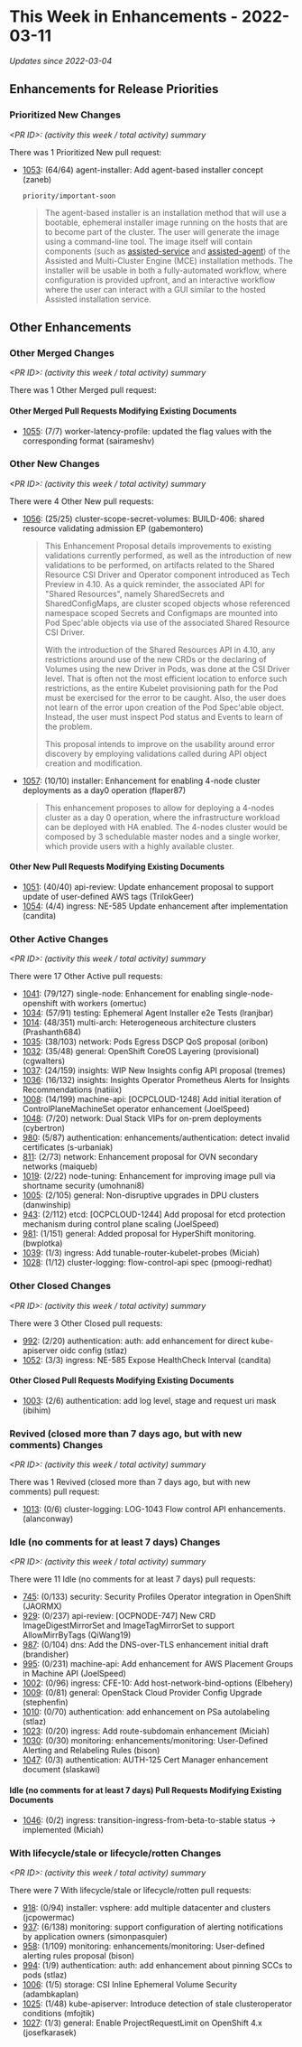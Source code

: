 # This Week in Enhancements - 2022-03-11

*Updates since 2022-03-04*


## Enhancements for Release Priorities

### Prioritized New Changes

*&lt;PR ID&gt;: (activity this week / total activity) summary*

There was 1 Prioritized New pull request:

- [1053](https://github.com/openshift/enhancements/pull/1053): (64/64) agent-installer: Add agent-based installer concept (zaneb)

  `priority/important-soon`

  > The agent-based installer is an installation method that will use a bootable,
  > ephemeral installer image running on the hosts that are to become part of the
  > cluster. The user will generate the image using a command-line tool. The image
  > itself will contain components (such as
  > [assisted-service](https://github.com/openshift/assisted-service/#readme) and
  > [assisted-agent](https://github.com/openshift/assisted-installer-agent#readme))
  > of the Assisted and Multi-Cluster Engine (MCE) installation methods. The
  > installer will be usable in both a fully-automated workflow, where
  > configuration is provided upfront, and an interactive workflow where the user
  > can interact with a GUI similar to the hosted Assisted installation service.


## Other Enhancements

### Other Merged Changes

*&lt;PR ID&gt;: (activity this week / total activity) summary*

There was 1 Other Merged pull request:


#### Other Merged Pull Requests Modifying Existing Documents

- [1055](https://github.com/openshift/enhancements/pull/1055): (7/7) worker-latency-profile: updated the flag values with the corresponding format (sairameshv)

### Other New Changes

*&lt;PR ID&gt;: (activity this week / total activity) summary*

There were 4 Other New pull requests:

- [1056](https://github.com/openshift/enhancements/pull/1056): (25/25) cluster-scope-secret-volumes: BUILD-406: shared resource validating admission EP (gabemontero)

  > This Enhancement Proposal details improvements to existing validations currently performed, as well as the introduction
  > of new validations to be performed, on artifacts related to the Shared Resource CSI Driver and Operator component introduced
  > as Tech Preview in 4.10.  As a quick reminder, the associated API for "Shared Resources", namely SharedSecrets and SharedConfigMaps, are
  > cluster scoped objects whose referenced namespace scoped Secrets and Configmaps are mounted into Pod Spec'able objects
  > via use of the associated Shared Resource CSI Driver.
  >
  > With the introduction of the Shared Resources API in 4.10, any restrictions around use of the new CRDs or the declaring
  > of Volumes using the new Driver in Pods, was done at the CSI Driver level.  That is often not the
  > most efficient location to enforce such restrictions, as the entire Kubelet provisioning path for the Pod must be exercised
  > for the error to be caught.  Also, the user does not learn of the error upon creation of the Pod Spec'able object.
  > Instead, the user must inspect Pod status and Events to learn of the problem.
  >
  > This proposal intends to improve on the usability around error discovery by employing validations called during API object
  > creation and modification.

- [1057](https://github.com/openshift/enhancements/pull/1057): (10/10) installer: Enhancement for enabling 4-node cluster deployments as a day0 operation (flaper87)

  > This enhancement proposes to allow for deploying a 4-nodes cluster as a day 0
  > operation, where the infrastructure workload can be deployed with HA enabled.
  > The 4-nodes cluster would be composed by 3 schedulable master nodes and a
  > single worker, which provide users with a highly available cluster.


#### Other New Pull Requests Modifying Existing Documents

- [1051](https://github.com/openshift/enhancements/pull/1051): (40/40) api-review: Update enhancement proposal to support update of user-defined AWS tags (TrilokGeer)
- [1054](https://github.com/openshift/enhancements/pull/1054): (4/4) ingress: NE-585 Update enhancement after implementation (candita)

### Other Active Changes

*&lt;PR ID&gt;: (activity this week / total activity) summary*

There were 17 Other Active pull requests:

- [1041](https://github.com/openshift/enhancements/pull/1041): (79/127) single-node: Enhancement for enabling single-node-openshift with workers (omertuc)
- [1034](https://github.com/openshift/enhancements/pull/1034): (57/91) testing: Ephemeral Agent Installer e2e Tests (lranjbar)
- [1014](https://github.com/openshift/enhancements/pull/1014): (48/351) multi-arch: Heterogeneous architecture clusters (Prashanth684)
- [1035](https://github.com/openshift/enhancements/pull/1035): (38/103) network: Pods Egress DSCP QoS proposal (oribon)
- [1032](https://github.com/openshift/enhancements/pull/1032): (35/48) general: OpenShift CoreOS Layering (provisional) (cgwalters)
- [1037](https://github.com/openshift/enhancements/pull/1037): (24/159) insights: WIP New Insights config API proposal (tremes)
- [1036](https://github.com/openshift/enhancements/pull/1036): (16/132) insights: Insights Operator Prometheus Alerts for Insights Recommendations (natiiix)
- [1008](https://github.com/openshift/enhancements/pull/1008): (14/199) machine-api: [OCPCLOUD-1248] Add initial iteration of ControlPlaneMachineSet operator enhancement (JoelSpeed)
- [1048](https://github.com/openshift/enhancements/pull/1048): (7/20) network: Dual Stack VIPs for on-prem deployments (cybertron)
- [980](https://github.com/openshift/enhancements/pull/980): (5/87) authentication: enhancements/authentication: detect invalid certificates (s-urbaniak)
- [811](https://github.com/openshift/enhancements/pull/811): (2/73) network: Enhancement proposal for OVN secondary networks (maiqueb)
- [1019](https://github.com/openshift/enhancements/pull/1019): (2/22) node-tuning: Enhancement for improving image pull via shortname security (umohnani8)
- [1005](https://github.com/openshift/enhancements/pull/1005): (2/105) general: Non-disruptive upgrades in DPU clusters (danwinship)
- [943](https://github.com/openshift/enhancements/pull/943): (2/112) etcd: [OCPCLOUD-1244] Add proposal for etcd protection mechanism during control plane scaling (JoelSpeed)
- [981](https://github.com/openshift/enhancements/pull/981): (1/151) general: Added proposal for HyperShift monitoring. (bwplotka)
- [1039](https://github.com/openshift/enhancements/pull/1039): (1/3) ingress: Add tunable-router-kubelet-probes (Miciah)
- [1028](https://github.com/openshift/enhancements/pull/1028): (1/12) cluster-logging: flow-control-api spec (pmoogi-redhat)

### Other Closed Changes

*&lt;PR ID&gt;: (activity this week / total activity) summary*

There were 3 Other Closed pull requests:

- [992](https://github.com/openshift/enhancements/pull/992): (2/20) authentication: auth: add enhancement for direct kube-apiserver oidc config (stlaz)
- [1052](https://github.com/openshift/enhancements/pull/1052): (3/3) ingress: NE-585 Expose HealthCheck Interval (candita)

#### Other Closed Pull Requests Modifying Existing Documents

- [1003](https://github.com/openshift/enhancements/pull/1003): (2/6) authentication: add log level, stage and request uri mask (ibihim)

### Revived (closed more than 7 days ago, but with new comments) Changes

*&lt;PR ID&gt;: (activity this week / total activity) summary*

There was 1 Revived (closed more than 7 days ago, but with new comments) pull request:

- [1013](https://github.com/openshift/enhancements/pull/1013): (0/6) cluster-logging: LOG-1043 Flow control API enhancements. (alanconway)

### Idle (no comments for at least 7 days) Changes

*&lt;PR ID&gt;: (activity this week / total activity) summary*

There were 11 Idle (no comments for at least 7 days) pull requests:

- [745](https://github.com/openshift/enhancements/pull/745): (0/133) security: Security Profiles Operator integration in OpenShift (JAORMX)
- [929](https://github.com/openshift/enhancements/pull/929): (0/237) api-review: [OCPNODE-747] New CRD ImageDigestMirrorSet and ImageTagMirrorSet to support AllowMirrByTags (QiWang19)
- [987](https://github.com/openshift/enhancements/pull/987): (0/104) dns: Add the DNS-over-TLS enhancement initial draft (brandisher)
- [995](https://github.com/openshift/enhancements/pull/995): (0/231) machine-api: Add enhancement for AWS Placement Groups in Machine API (JoelSpeed)
- [1002](https://github.com/openshift/enhancements/pull/1002): (0/96) ingress: CFE-10: Add host-network-bind-options (Elbehery)
- [1009](https://github.com/openshift/enhancements/pull/1009): (0/81) general: OpenStack Cloud Provider Config Upgrade (stephenfin)
- [1010](https://github.com/openshift/enhancements/pull/1010): (0/70) authentication: add enhancement on PSa autolabeling (stlaz)
- [1023](https://github.com/openshift/enhancements/pull/1023): (0/20) ingress: Add route-subdomain enhancement (Miciah)
- [1030](https://github.com/openshift/enhancements/pull/1030): (0/30) monitoring: enhancements/monitoring: User-Defined Alerting and Relabeling Rules (bison)
- [1047](https://github.com/openshift/enhancements/pull/1047): (0/3) authentication: AUTH-125 Cert Manager enhancement document (slaskawi)

#### Idle (no comments for at least 7 days) Pull Requests Modifying Existing Documents

- [1046](https://github.com/openshift/enhancements/pull/1046): (0/2) ingress: transition-ingress-from-beta-to-stable status → implemented (Miciah)

### With lifecycle/stale or lifecycle/rotten Changes

*&lt;PR ID&gt;: (activity this week / total activity) summary*

There were 7 With lifecycle/stale or lifecycle/rotten pull requests:

- [918](https://github.com/openshift/enhancements/pull/918): (0/94) installer: vsphere: add multiple datacenter and clusters (jcpowermac)
- [937](https://github.com/openshift/enhancements/pull/937): (6/138) monitoring: support configuration of alerting notifications by application owners (simonpasquier)
- [958](https://github.com/openshift/enhancements/pull/958): (1/109) monitoring: enhancements/monitoring: User-defined alerting rules proposal (bison)
- [994](https://github.com/openshift/enhancements/pull/994): (1/9) authentication: auth: add enhancement about pinning SCCs to pods (stlaz)
- [1006](https://github.com/openshift/enhancements/pull/1006): (1/5) storage: CSI Inline Ephemeral Volume Security (adambkaplan)
- [1025](https://github.com/openshift/enhancements/pull/1025): (1/48) kube-apiserver: Introduce detection of stale clusteroperator conditions (mfojtik)
- [1027](https://github.com/openshift/enhancements/pull/1027): (1/3) general: Enable ProjectRequestLimit on OpenShift 4.x (josefkarasek)
